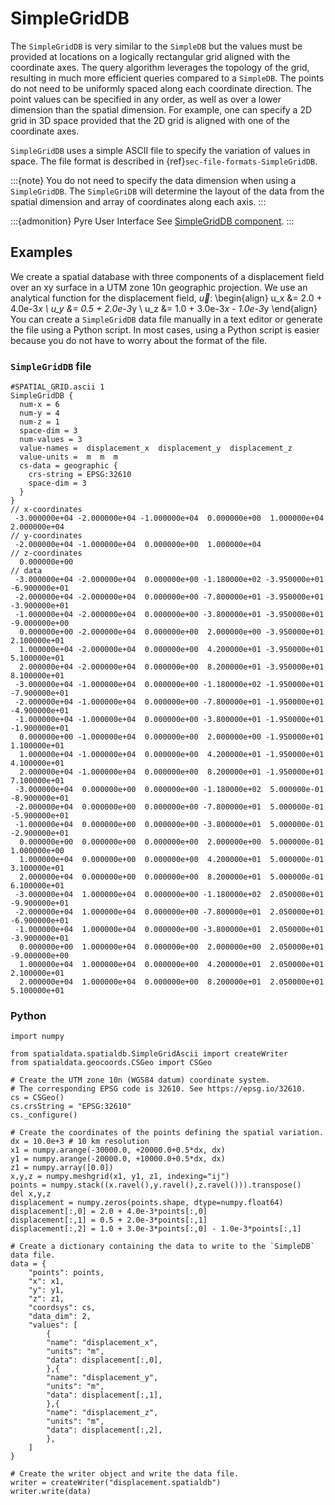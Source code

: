 # SimpleGridDB

The `SimpleGridDB` is very similar to the `SimpleDB` but the values must be provided at locations on a logically rectangular grid aligned with the coordinate axes.
The query algorithm leverages the topology of the grid, resulting in much more efficient queries compared to a `SimpleDB`.
The points do not need to be uniformly spaced along each coordinate direction.
The point values can be specified in any order, as well as over a lower dimension than the spatial dimension.
For example, one can specify a 2D grid in 3D space provided that the 2D grid is aligned with one of the coordinate axes.

`SimpleGridDB` uses a simple ASCII file to specify the variation of values in space.
The file format is described in {ref}`sec-file-formats-SimpleGridDB`.

:::{note}
You do not need to specify the data dimension when using a `SimpleGridDB`.
The `SimpleGriDB` will determine the layout of the data from the spatial dimension and array of coordinates along each axis.
:::

:::{admonition} Pyre User Interface
See [SimpleGridDB component](../components/spatialdb/SimpleGridDB.db).
:::

## Examples

We create a spatial database with three components of a displacement field over an xy surface in a UTM zone 10n geographic projection.
We use an analytical function for the displacement field, $\vec{u}$:
\begin{align}
u_x &= 2.0 + 4.0e-3*x \\
u_y &= 0.5 + 2.0e-3*y \\
u_z &= 1.0 + 3.0e-3*x - 1.0e-3*y
\end{align}
You can create a `SimpleGridDB` data file manually in a text editor or generate the file using a Python script.
In most cases, using a Python script is easier because you do not have to worry about the format of the file.

### `SimpleGridDB` file

```{code-block} c++
#SPATIAL_GRID.ascii 1
SimpleGridDB {
  num-x = 6
  num-y = 4
  num-z = 1
  space-dim = 3
  num-values = 3
  value-names =  displacement_x  displacement_y  displacement_z
  value-units =  m  m  m
  cs-data = geographic {
    crs-string = EPSG:32610
    space-dim = 3
  }
}
// x-coordinates
 -3.000000e+04 -2.000000e+04 -1.000000e+04  0.000000e+00  1.000000e+04  2.000000e+04
// y-coordinates
 -2.000000e+04 -1.000000e+04  0.000000e+00  1.000000e+04
// z-coordinates
  0.000000e+00
// data
 -3.000000e+04 -2.000000e+04  0.000000e+00 -1.180000e+02 -3.950000e+01 -6.900000e+01
 -2.000000e+04 -2.000000e+04  0.000000e+00 -7.800000e+01 -3.950000e+01 -3.900000e+01
 -1.000000e+04 -2.000000e+04  0.000000e+00 -3.800000e+01 -3.950000e+01 -9.000000e+00
  0.000000e+00 -2.000000e+04  0.000000e+00  2.000000e+00 -3.950000e+01  2.100000e+01
  1.000000e+04 -2.000000e+04  0.000000e+00  4.200000e+01 -3.950000e+01  5.100000e+01
  2.000000e+04 -2.000000e+04  0.000000e+00  8.200000e+01 -3.950000e+01  8.100000e+01
 -3.000000e+04 -1.000000e+04  0.000000e+00 -1.180000e+02 -1.950000e+01 -7.900000e+01
 -2.000000e+04 -1.000000e+04  0.000000e+00 -7.800000e+01 -1.950000e+01 -4.900000e+01
 -1.000000e+04 -1.000000e+04  0.000000e+00 -3.800000e+01 -1.950000e+01 -1.900000e+01
  0.000000e+00 -1.000000e+04  0.000000e+00  2.000000e+00 -1.950000e+01  1.100000e+01
  1.000000e+04 -1.000000e+04  0.000000e+00  4.200000e+01 -1.950000e+01  4.100000e+01
  2.000000e+04 -1.000000e+04  0.000000e+00  8.200000e+01 -1.950000e+01  7.100000e+01
 -3.000000e+04  0.000000e+00  0.000000e+00 -1.180000e+02  5.000000e-01 -8.900000e+01
 -2.000000e+04  0.000000e+00  0.000000e+00 -7.800000e+01  5.000000e-01 -5.900000e+01
 -1.000000e+04  0.000000e+00  0.000000e+00 -3.800000e+01  5.000000e-01 -2.900000e+01
  0.000000e+00  0.000000e+00  0.000000e+00  2.000000e+00  5.000000e-01  1.000000e+00
  1.000000e+04  0.000000e+00  0.000000e+00  4.200000e+01  5.000000e-01  3.100000e+01
  2.000000e+04  0.000000e+00  0.000000e+00  8.200000e+01  5.000000e-01  6.100000e+01
 -3.000000e+04  1.000000e+04  0.000000e+00 -1.180000e+02  2.050000e+01 -9.900000e+01
 -2.000000e+04  1.000000e+04  0.000000e+00 -7.800000e+01  2.050000e+01 -6.900000e+01
 -1.000000e+04  1.000000e+04  0.000000e+00 -3.800000e+01  2.050000e+01 -3.900000e+01
  0.000000e+00  1.000000e+04  0.000000e+00  2.000000e+00  2.050000e+01 -9.000000e+00
  1.000000e+04  1.000000e+04  0.000000e+00  4.200000e+01  2.050000e+01  2.100000e+01
  2.000000e+04  1.000000e+04  0.000000e+00  8.200000e+01  2.050000e+01  5.100000e+01
```

### Python

```{code-block} python
import numpy

from spatialdata.spatialdb.SimpleGridAscii import createWriter
from spatialdata.geocoords.CSGeo import CSGeo

# Create the UTM zone 10n (WGS84 datum) coordinate system.
# The corresponding EPSG code is 32610. See https://epsg.io/32610.
cs = CSGeo()
cs.crsString = "EPSG:32610"
cs._configure()

# Create the coordinates of the points defining the spatial variation.
dx = 10.0e+3 # 10 km resolution
x1 = numpy.arange(-30000.0, +20000.0+0.5*dx, dx)
y1 = numpy.arange(-20000.0, +10000.0+0.5*dx, dx)
z1 = numpy.array([0.0])
x,y,z = numpy.meshgrid(x1, y1, z1, indexing="ij")
points = numpy.stack((x.ravel(),y.ravel(),z.ravel())).transpose()
del x,y,z
displacement = numpy.zeros(points.shape, dtype=numpy.float64)
displacement[:,0] = 2.0 + 4.0e-3*points[:,0]
displacement[:,1] = 0.5 + 2.0e-3*points[:,1]
displacement[:,2] = 1.0 + 3.0e-3*points[:,0] - 1.0e-3*points[:,1]

# Create a dictionary containing the data to write to the `SimpleDB` data file.
data = {
    "points": points,
    "x": x1,
    "y": y1,
    "z": z1,
    "coordsys": cs,
    "data_dim": 2,
    "values": [
        {
        "name": "displacement_x",
        "units": "m",
        "data": displacement[:,0],
        },{
        "name": "displacement_y",
        "units": "m",
        "data": displacement[:,1],
        },{
        "name": "displacement_z",
        "units": "m",
        "data": displacement[:,2],
        },
    ]
}

# Create the writer object and write the data file.
writer = createWriter("displacement.spatialdb")
writer.write(data)
```
